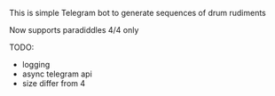 This is simple Telegram bot to generate sequences of drum rudiments

Now supports paradiddles 4/4 only

TODO:
* logging
* async telegram api
* size differ from 4

